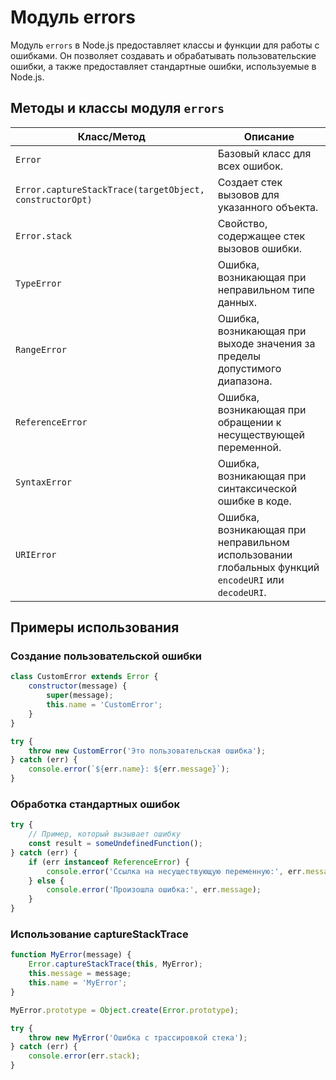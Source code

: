 # Модуль errors

Модуль `errors` в Node.js предоставляет классы и функции для работы с ошибками. Он позволяет создавать и обрабатывать пользовательские ошибки, а также предоставляет стандартные ошибки, используемые в Node.js.

## Методы и классы модуля `errors`

| Класс/Метод                    | Описание                                                                 |
|--------------------------------|--------------------------------------------------------------------------|
| `Error`                        | Базовый класс для всех ошибок.                                          |
| `Error.captureStackTrace(targetObject, constructorOpt)` | Создает стек вызовов для указанного объекта.                     |
| `Error.stack`                  | Свойство, содержащее стек вызовов ошибки.                             |
| `TypeError`                    | Ошибка, возникающая при неправильном типе данных.                      |
| `RangeError`                   | Ошибка, возникающая при выходе значения за пределы допустимого диапазона. |
| `ReferenceError`               | Ошибка, возникающая при обращении к несуществующей переменной.         |
| `SyntaxError`                  | Ошибка, возникающая при синтаксической ошибке в коде.                 |
| `URIError`                     | Ошибка, возникающая при неправильном использовании глобальных функций `encodeURI` или `decodeURI`. |

## Примеры использования

### Создание пользовательской ошибки

```javascript
class CustomError extends Error {
    constructor(message) {
        super(message);
        this.name = 'CustomError';
    }
}

try {
    throw new CustomError('Это пользовательская ошибка');
} catch (err) {
    console.error(`${err.name}: ${err.message}`);
}
```

### Обработка стандартных ошибок

```javascript
try {
    // Пример, который вызывает ошибку
    const result = someUndefinedFunction();
} catch (err) {
    if (err instanceof ReferenceError) {
        console.error('Ссылка на несуществующую переменную:', err.message);
    } else {
        console.error('Произошла ошибка:', err.message);
    }
}
```

### Использование captureStackTrace

```javascript
function MyError(message) {
    Error.captureStackTrace(this, MyError);
    this.message = message;
    this.name = 'MyError';
}

MyError.prototype = Object.create(Error.prototype);

try {
    throw new MyError('Ошибка с трассировкой стека');
} catch (err) {
    console.error(err.stack);
}
```

```
